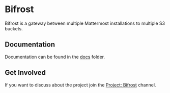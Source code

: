 # Bifrost

Bifrost is a gateway between multiple Mattermost installations to multiple S3 buckets.

## Documentation

Documentation can be found in the [docs](docs/) folder.  

## Get Involved

If you want to discuss about the project join the [Project: Bifrost](https://community.mattermost.com/core/channels/project-s3-proxy) channel.

